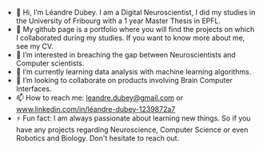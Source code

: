 - 👋 Hi, I’m Léandre Dubey. I am a Digital Neuroscientist, I did my studies in the University of Fribourg with a 1 year Master Thesis in EPFL.
- 📄 My github page is a portfolio where you will find the projects on which I collaborated during my studies. If you want to know more about me, see my CV.
- 👀 I’m interested in breaching the gap between Neuroscientists and Computer scientists.
- 🌱 I’m currently learning data analysis with machine learning algorithms.
- 💞️ I’m looking to collaborate on products involving Brain Computer Interfaces.
- 📫 How to reach me: leandre.dubey@gmail.com or www.linkedin.com/in/léandre-dubey-1239872a7
- ⚡ Fun fact: I am always passionate about learning new things. So if you have any projects regarding Neuroscience, Computer Science or even Robotics and Biology. Don't hesitate to reach out.

<!---
dubeyl/dubeyl is a ✨ special ✨ repository because its `README.md` (this file) appears on your GitHub profile.
You can click the Preview link to take a look at your changes.
--->
